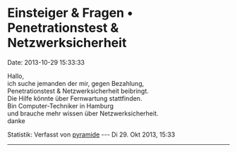 Einsteiger & Fragen • Penetrationstest & Netzwerksicherheit
===========================================================

Date: 2013-10-29 15:33:33

Hallo,\
ich suche jemanden der mir, gegen Bezahlung,\
Penetrationstest & Netzwerksicherheit beibringt.\
Die Hilfe könnte über Fernwartung stattfinden.\
Bin Computer-Techniker in Hamburg\
und brauche mehr wissen über Netzwerksicherheit.\
danke

Statistik: Verfasst von
[pyramide](http://forum.suma-ev.de/memberlist.php?mode=viewprofile&u=113)
--- Di 29. Okt 2013, 15:33

------------------------------------------------------------------------
